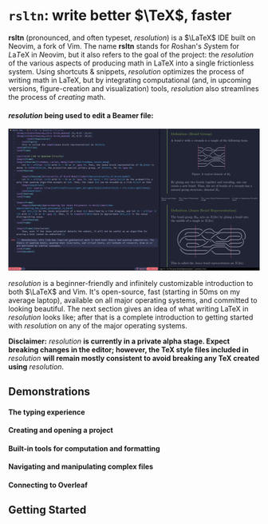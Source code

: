 # `rsltn`: write better $\TeX$, faster
**rsltn** (pronounced, and often typeset, *resolution*) is a $\LaTeX$ IDE built on Neovim, a fork of Vim. The name **rsltn** stands for *R*oshan's *S*ystem for *L*a*T*eX in *N*eovim, but it also refers to the goal of the project: the *resolution* of the various aspects of producing math in LaTeX into a single frictionless system. Using shortcuts & snippets, *resolution* optimizes the process of writing math in LaTeX, but by integrating computational (and, in upcoming versions, figure-creation and visualization) tools, *resolution* also streamlines the process of *creating* math. 

#### *resolution* being used to edit a Beamer file: 
![*resolution* being used to edit a beamer file](./images/introduction.png)

*resolution* is a beginner-friendly and infinitely customizable introduction to both $\LaTeX$ and Vim. It's open-source, fast (starting in 50ms on my average laptop), available on all major operating systems, and committed to looking beautiful. The next section gives an idea of what writing LaTeX in *resolution* looks like; after that is a complete introduction to getting started with *resolution* on any of the major operating systems.

**Disclaimer:** *resolution* **is currently in a private alpha stage. Expect breaking changes in the editor; however, the TeX style files included in** *resolution* **will remain mostly consistent to avoid breaking any TeX created using** *resolution*.

## Demonstrations

#### The typing experience

#### Creating and opening a project

#### Built-in tools for computation and formatting

#### Navigating and manipulating complex files

#### Connecting to Overleaf

## Getting Started
